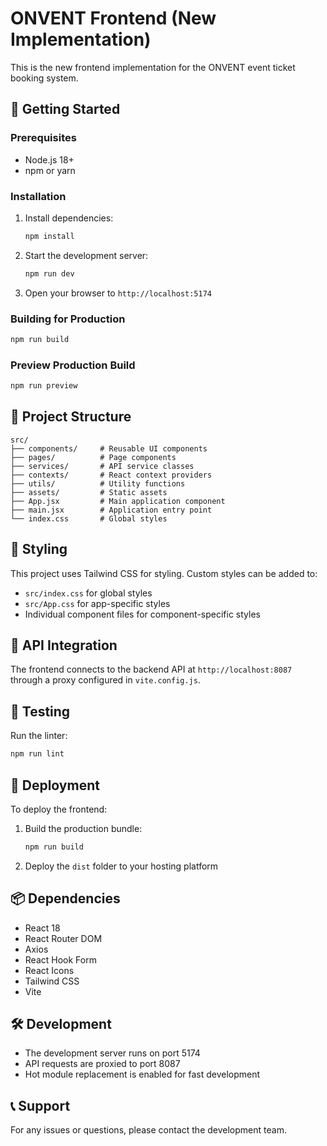 # ONVENT Frontend (New Implementation)

This is the new frontend implementation for the ONVENT event ticket booking system.

## 🚀 Getting Started

### Prerequisites
- Node.js 18+
- npm or yarn

### Installation
1. Install dependencies:
   ```bash
   npm install
   ```

2. Start the development server:
   ```bash
   npm run dev
   ```

3. Open your browser to `http://localhost:5174`

### Building for Production
```bash
npm run build
```

### Preview Production Build
```bash
npm run preview
```

## 📁 Project Structure
```
src/
├── components/     # Reusable UI components
├── pages/          # Page components
├── services/       # API service classes
├── contexts/       # React context providers
├── utils/          # Utility functions
├── assets/         # Static assets
├── App.jsx         # Main application component
├── main.jsx        # Application entry point
└── index.css       # Global styles
```

## 🎨 Styling
This project uses Tailwind CSS for styling. Custom styles can be added to:
- `src/index.css` for global styles
- `src/App.css` for app-specific styles
- Individual component files for component-specific styles

## 🔄 API Integration
The frontend connects to the backend API at `http://localhost:8087` through a proxy configured in `vite.config.js`.

## 🧪 Testing
Run the linter:
```bash
npm run lint
```

## 🚀 Deployment
To deploy the frontend:
1. Build the production bundle:
   ```bash
   npm run build
   ```
2. Deploy the `dist` folder to your hosting platform

## 📦 Dependencies
- React 18
- React Router DOM
- Axios
- React Hook Form
- React Icons
- Tailwind CSS
- Vite

## 🛠️ Development
- The development server runs on port 5174
- API requests are proxied to port 8087
- Hot module replacement is enabled for fast development

## 📞 Support
For any issues or questions, please contact the development team.